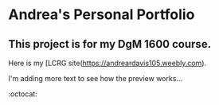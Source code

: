 # Andrea's Personal Portfolio

## This project is for my DgM 1600 course.

Here is my [LCRG site(https://andreardavis105.weebly.com).

I'm adding more text to see how the preview works...

:octocat: